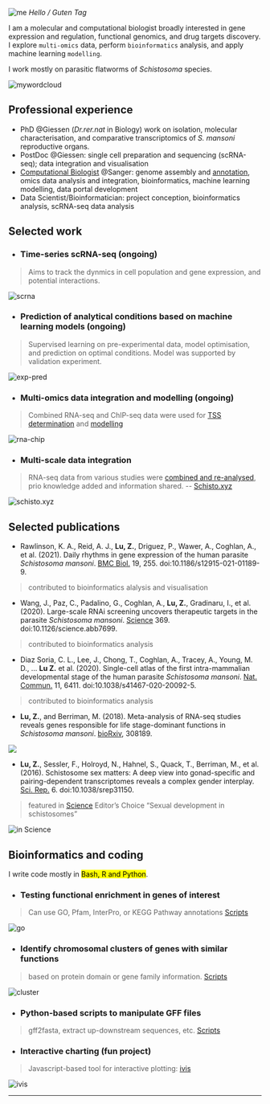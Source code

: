 ![me](/images/zl.png) *Hello / Guten Tag*

I am a molecular and computational biologist broadly interested in gene expression and regulation, functional genomics, and drug targets discovery. I explore `multi-omics` data, perform `bioinformatics` analysis, and apply machine learning `modelling`.

I work mostly on parasitic flatworms of *Schistosoma* species.

![mywordcloud](/images/wordcloud2.png)

## Professional experience

- PhD @Giessen (*Dr.rer.nat* in Biology) work on isolation, molecular characterisation, and comparative transcriptomics of *S. mansoni* reproductive organs. 
- PostDoc @Giessen: single cell preparation and sequencing (scRNA-seq); data integration and visualisation
- [Computational Biologist](https://www.sanger.ac.uk/person/lu-zhigang/) @Sanger: genome assembly and [annotation](https://zglu.github.io/html_slides_charts/v7-annotation.html#/), omics data analysis and integration, bioinformatics, machine learning modelling, data portal development
- Data Scientist/Bioinformatician: project conception, bioinformatics analysis, scRNA-seq data analysis   

## Selected work 

- ### Time-series scRNA-seq (ongoing)

> Aims to track the dynmics in cell population and gene expression, and potential interactions.

![scrna](/images/sc1.png)

- ### Prediction of analytical conditions based on machine learning models (ongoing)

> Supervised learning on pre-experimental data, model optimisation, and prediction on optimal conditions. Model was supported by validation experiment.

![exp-pred](/images/desp.png)

- ### Multi-omics data integration and modelling (ongoing)
> Combined RNA-seq and ChIP-seq data were used for [TSS determination](https://zglu.github.io/html_slides_charts/tss_isoseq_chipseq.html) and [modelling](https://zglu.github.io/html_slides_charts/modelling-chipseq-rnaseq.html#/)

![rna-chip](/images/rna-chip.png)

- ### Multi-scale data integration
> RNA-seq data from various studies were [combined and re-analysed](https://zglu.github.io/html_slides_charts/rnaseq-expression.html#slide=1), prio knowledge added and information shared. -- [Schisto.xyz](https://schisto.xyz)

![schisto.xyz](/images/logo-v7.jpg)

## Selected publications

- Rawlinson, K. A., Reid, A. J., **Lu, Z.**, Driguez, P., Wawer, A., Coghlan, A., et al. (2021). Daily rhythms in gene expression of the human parasite *Schistosoma mansoni*. [BMC Biol.](https://bmcbiol.biomedcentral.com/articles/10.1186/s12915-021-01189-9) 19, 255. doi:10.1186/s12915-021-01189-9.
> contributed to bioinformatics alalysis and visualisation

- Wang, J., Paz, C., Padalino, G., Coghlan, A., **Lu, Z.**, Gradinaru, I., et al. (2020). Large-scale RNAi screening uncovers therapeutic targets in the parasite *Schistosoma mansoni*. [Science](https://www.science.org/doi/10.1126/science.abb7699) 369. doi:10.1126/science.abb7699.
> contributed to bioinformatics analysis

- Diaz Soria, C. L., Lee, J., Chong, T., Coghlan, A., Tracey, A., Young, M. D., ... **Lu Z.** et al. (2020). Single-cell atlas of the first intra-mammalian developmental stage of the human parasite *Schistosoma mansoni*. [Nat. Commun.](https://www.nature.com/articles/s41467-020-20092-5) 11, 6411. doi:10.1038/s41467-020-20092-5.
>contributed to bioinformatics analysis

- **Lu, Z.**, and Berriman, M. (2018). Meta-analysis of RNA-seq studies reveals genes responsible for life stage-dominant functions in *Schistosoma mansoni*. [bioRxiv](https://www.biorxiv.org/content/10.1101/308189v1.full), 308189.

![](https://www.biorxiv.org/content/biorxiv/early/2018/04/25/308189/F2.medium.gif)

- **Lu, Z.**, Sessler, F., Holroyd, N., Hahnel, S., Quack, T., Berriman, M., et al. (2016). Schistosome sex matters: A deep view into gonad-specific and pairing-dependent transcriptomes reveals a complex gender interplay. [Sci. Rep.](https://www.nature.com/articles/srep31150) 6. doi:10.1038/srep31150.
>featured in [Science](https://www.science.org/doi/10.1126/science.2016.353.6304.twil) Editor’s Choice “Sexual development in schistosomes”

![in Science](/images/in-science.png)

## Bioinformatics and coding

I write code mostly in <mark>Bash, R and Python</mark>.

- ### Testing functional enrichment in genes of interest
>Can use GO, Pfam, InterPro, or KEGG Pathway annotations [Scripts](https://github.com/zglu/Gene-function-enrichment)

![go](/images/go-bar.png)

- ### Identify chromosomal clusters of genes with similar functions
>based on protein domain or gene family information. [Scripts](https://github.com/zglu/FunctionalClusters_adjacentGenes) 

![cluster](/images/clusters.png)

- ### Python-based scripts to manipulate GFF files
>gff2fasta, extract up-downstream sequences, etc. [Scripts](https://github.com/zglu/Scripts_Bioinfo/tree/master/Python)

- ### Interactive charting (fun project)
>Javascript-based tool for interactive plotting: [ivis](ivis.netlify.app)

![ivis](/images/ivis.png)

---
